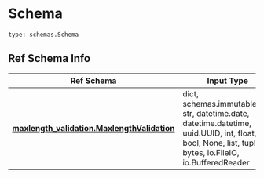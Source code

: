 # Schema
```
type: schemas.Schema
```

## Ref Schema Info
Ref Schema | Input Type | Output Type
---------- | ---------- | -----------
[**maxlength_validation.MaxlengthValidation**](../../../../../../components/schema/maxlength_validation.md) | dict, schemas.immutabledict, str, datetime.date, datetime.datetime, uuid.UUID, int, float, bool, None, list, tuple, bytes, io.FileIO, io.BufferedReader | schemas.immutabledict, str, float, int, bool, None, tuple, bytes, io.FileIO
